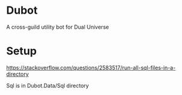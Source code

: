 # Dubot
A cross-guild utility bot for Dual Universe

# Setup
https://stackoverflow.com/questions/2583517/run-all-sql-files-in-a-directory

Sql is in Dubot.Data/Sql directory
